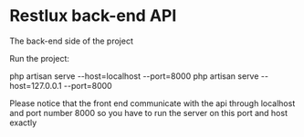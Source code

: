# Restlux back-end API

The back-end side of the project

Run the project:

php artisan serve --host=localhost --port=8000
php artisan serve --host=127.0.0.1 --port=8000

Please notice that the front end communicate with the api through localhost and port number 8000 so you have to run the server on this port and host exactly
